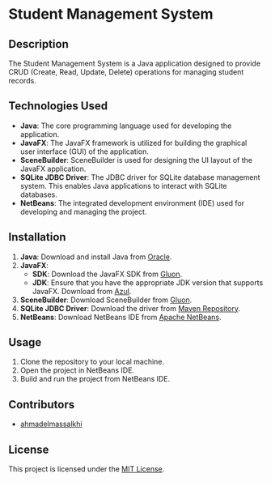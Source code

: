 # Student Management System

## Description
The Student Management System is a Java application designed to provide CRUD (Create, Read, Update, Delete) operations for managing student records.

## Technologies Used
- **Java**: The core programming language used for developing the application.
- **JavaFX**: The JavaFX framework is utilized for building the graphical user interface (GUI) of the application.
- **SceneBuilder**: SceneBuilder is used for designing the UI layout of the JavaFX application.
- **SQLite JDBC Driver**: The JDBC driver for SQLite database management system. This enables Java applications to interact with SQLite databases.
- **NetBeans**: The integrated development environment (IDE) used for developing and managing the project.

## Installation
1. **Java**: Download and install Java from [Oracle](https://www.oracle.com/java/technologies/downloads/).
2. **JavaFX**:
   - **SDK**: Download the JavaFX SDK from [Gluon](https://gluonhq.com/products/javafx/).
   - **JDK**: Ensure that you have the appropriate JDK version that supports JavaFX. Download from [Azul](https://www.azul.com/downloads/).
3. **SceneBuilder**: Download SceneBuilder from [Gluon](https://gluonhq.com/products/scene-builder/).
4. **SQLite JDBC Driver**: Download the driver from [Maven Repository](https://mvnrepository.com/artifact/org.xerial/sqlite-jdbc).
5. **NetBeans**: Download NetBeans IDE from [Apache NetBeans](https://netbeans.apache.org/front/main/download/).

## Usage
1. Clone the repository to your local machine.
2. Open the project in NetBeans IDE.
4. Build and run the project from NetBeans IDE.

## Contributors
- [ahmadelmassalkhi](https://github.com/ahmadelmassalkhi)

## License
This project is licensed under the [MIT License](LICENSE).
